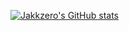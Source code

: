 [![Jakkzero's GitHub stats](https://github-readme-stats.vercel.app/api?username=Jakkzero)](https://github.com/anuraghazra/github-readme-stats)



<!--
**Jakkzero/Jakkzero** is a ✨ _special_ ✨ repository because its `README.md` (this file) appears on your GitHub profile.

Here are some ideas to get you started:

- 🔭 I’m currently working on ...
- 🌱 I’m currently learning ...
- 👯 I’m looking to collaborate on ...
- 🤔 I’m looking for help with ...
- 💬 Ask me about ...
- 📫 How to reach me: ...
- 😄 Pronouns: ...
- ⚡ Fun fact: ...
-->
